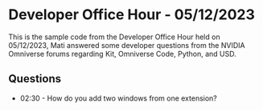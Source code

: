 # Developer Office Hour - 05/12/2023
This is the sample code from the Developer Office Hour held on 05/12/2023, Mati answered some developer questions 
from the NVIDIA Omniverse forums regarding Kit, Omniverse Code, Python, and USD.

## Questions
- 02:30 - How do you add two windows from one extension?
